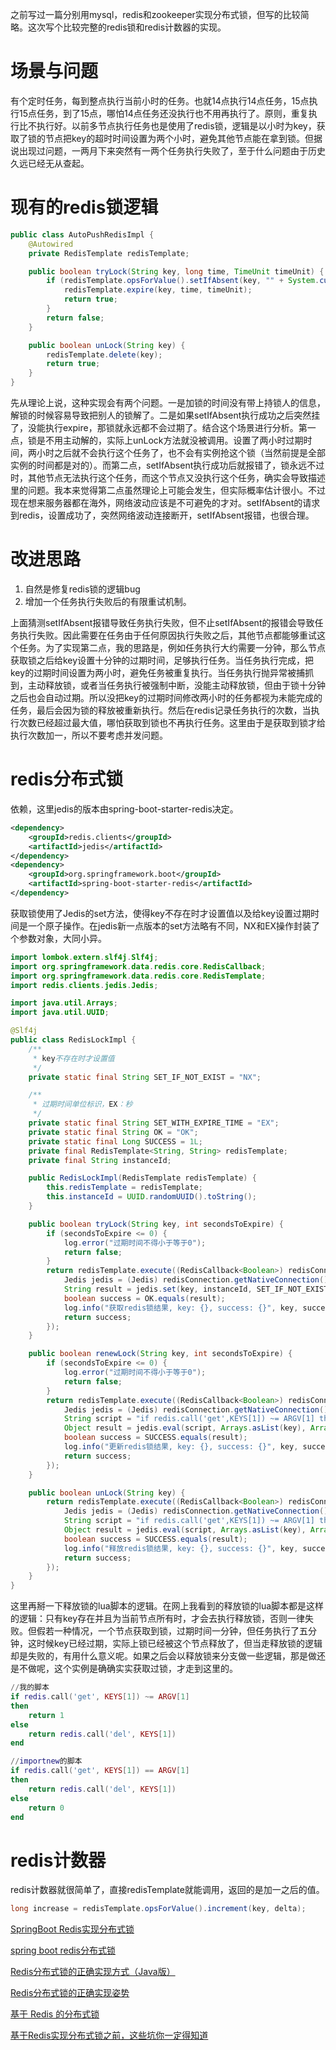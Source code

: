 之前写过一篇分别用mysql，redis和zookeeper实现分布式锁，但写的比较简略。这次写个比较完整的redis锁和redis计数器的实现。

# 场景与问题
有个定时任务，每到整点执行当前小时的任务。也就14点执行14点任务，15点执行15点任务，到了15点，哪怕14点任务还没执行也不用再执行了。原则，重复执行比不执行好。以前多节点执行任务也是使用了redis锁，逻辑是以小时为key，获取了锁的节点把key的超时时间设置为两个小时，避免其他节点能在拿到锁。但据说出现过问题，一两月下来突然有一两个任务执行失败了，至于什么问题由于历史久远已经无从查起。

# 现有的redis锁逻辑
```java
public class AutoPushRedisImpl {
    @Autowired
    private RedisTemplate redisTemplate;

    public boolean tryLock(String key, long time, TimeUnit timeUnit) {
        if (redisTemplate.opsForValue().setIfAbsent(key, "" + System.currentTimeMillis())) {
            redisTemplate.expire(key, time, timeUnit);
            return true;
        }
        return false;
    }

    public boolean unLock(String key) {
        redisTemplate.delete(key);
        return true;
    }
}
```
先从理论上说，这种实现会有两个问题。一是加锁的时间没有带上持锁人的信息，解锁的时候容易导致把别人的锁解了。二是如果setIfAbsent执行成功之后突然挂了，没能执行expire，那锁就永远都不会过期了。结合这个场景进行分析。第一点，锁是不用主动解的，实际上unLock方法就没被调用。设置了两小时过期时间，两小时之后就不会执行这个任务了，也不会有实例抢这个锁（当然前提是全部实例的时间都是对的）。而第二点，setIfAbsent执行成功后就报错了，锁永远不过时，其他节点无法执行这个任务，而这个节点又没执行这个任务，确实会导致描述里的问题。我本来觉得第二点虽然理论上可能会发生，但实际概率估计很小。不过现在想来服务器都在海外，网络波动应该是不可避免的才对。setIfAbsent的请求到redis，设置成功了，突然网络波动连接断开，setIfAbsent报错，也很合理。

# 改进思路
1. 自然是修复redis锁的逻辑bug
2. 增加一个任务执行失败后的有限重试机制。

上面猜测setIfAbsent报错导致任务执行失败，但不止setIfAbsent的报错会导致任务执行失败。因此需要在任务由于任何原因执行失败之后，其他节点都能够重试这个任务。为了实现第二点，我的思路是，例如任务执行大约需要一分钟，那么节点获取锁之后给key设置十分钟的过期时间，足够执行任务。当任务执行完成，把key的过期时间设置为两小时，避免任务被重复执行。当任务执行抛异常被捕抓到，主动释放锁，或者当任务执行被强制中断，没能主动释放锁，但由于锁十分钟之后也会自动过期。所以没把key的过期时间修改两小时的任务都视为未能完成的任务，最后会因为锁的释放被重新执行。然后在redis记录任务执行的次数，当执行次数已经超过最大值，哪怕获取到锁也不再执行任务。这里由于是获取到锁才给执行次数加一，所以不要考虑并发问题。

# redis分布式锁
依赖，这里jedis的版本由spring-boot-starter-redis决定。
```xml
<dependency>
	<groupId>redis.clients</groupId>
	<artifactId>jedis</artifactId>
</dependency>
<dependency>
	<groupId>org.springframework.boot</groupId>
	<artifactId>spring-boot-starter-redis</artifactId>
</dependency>
```

获取锁使用了Jedis的set方法，使得key不存在时才设置值以及给key设置过期时间是一个原子操作。在jedis新一点版本的set方法略有不同，NX和EX操作封装了个参数对象，大同小异。
```java
import lombok.extern.slf4j.Slf4j;
import org.springframework.data.redis.core.RedisCallback;
import org.springframework.data.redis.core.RedisTemplate;
import redis.clients.jedis.Jedis;

import java.util.Arrays;
import java.util.UUID;

@Slf4j
public class RedisLockImpl {
    /**
     * key不存在时才设置值
     */
    private static final String SET_IF_NOT_EXIST = "NX";

    /**
     * 过期时间单位标识，EX：秒
     */
    private static final String SET_WITH_EXPIRE_TIME = "EX";
    private static final String OK = "OK";
    private static final Long SUCCESS = 1L;
    private final RedisTemplate<String, String> redisTemplate;
    private final String instanceId;

    public RedisLockImpl(RedisTemplate redisTemplate) {
        this.redisTemplate = redisTemplate;
        this.instanceId = UUID.randomUUID().toString();
    }

    public boolean tryLock(String key, int secondsToExpire) {
        if (secondsToExpire <= 0) {
            log.error("过期时间不得小于等于0");
            return false;
        }
        return redisTemplate.execute((RedisCallback<Boolean>) redisConnection -> {
            Jedis jedis = (Jedis) redisConnection.getNativeConnection();
            String result = jedis.set(key, instanceId, SET_IF_NOT_EXIST, SET_WITH_EXPIRE_TIME, secondsToExpire);
            boolean success = OK.equals(result);
            log.info("获取redis锁结果, key: {}, success: {}", key, success);
            return success;
        });
    }

    public boolean renewLock(String key, int secondsToExpire) {
        if (secondsToExpire <= 0) {
            log.error("过期时间不得小于等于0");
            return false;
        }
        return redisTemplate.execute((RedisCallback<Boolean>) redisConnection -> {
            Jedis jedis = (Jedis) redisConnection.getNativeConnection();
            String script = "if redis.call('get',KEYS[1]) ~= ARGV[1] then return 0 else return redis.call('expire',KEYS[1],ARGV[2]) end";
            Object result = jedis.eval(script, Arrays.asList(key), Arrays.asList(instanceId, String.valueOf(secondsToExpire)));
            boolean success = SUCCESS.equals(result);
            log.info("更新redis锁结果, key: {}, success: {}", key, success);
            return success;
        });
    }

    public boolean unLock(String key) {
        return redisTemplate.execute((RedisCallback<Boolean>) redisConnection -> {
            Jedis jedis = (Jedis) redisConnection.getNativeConnection();
            String script = "if redis.call('get',KEYS[1]) ~= ARGV[1] then return 1 else return redis.call('del',KEYS[1]) end";
            Object result = jedis.eval(script, Arrays.asList(key), Arrays.asList(instanceId));
            boolean success = SUCCESS.equals(result);
            log.info("释放redis锁结果, key: {}, success: {}", key, success);
            return success;
        });
    }
}
```

这里再掰一下释放锁的lua脚本的逻辑。在网上我看到的释放锁的lua脚本都是这样的逻辑：只有key存在并且为当前节点所有时，才会去执行释放锁，否则一律失败。但假若一种情况，一个节点获取到锁，过期时间一分钟，但任务执行了五分钟，这时候key已经过期，实际上锁已经被这个节点释放了，但当走释放锁的逻辑却是失败的，有用什么意义呢。如果之后会以释放锁来分支做一些逻辑，那是做还是不做呢，这个实例是确确实实获取过锁，才走到这里的。
```lua
//我的脚本
if redis.call('get', KEYS[1]) ~= ARGV[1] 
then 
	return 1 
else 
	return redis.call('del', KEYS[1]) 
end

//importnew的脚本
if redis.call('get', KEYS[1]) == ARGV[1] 
then 
	return redis.call('del', KEYS[1]) 
else 
	return 0 
end
```

# redis计数器
redis计数器就很简单了，直接redisTemplate就能调用，返回的是加一之后的值。
```java
long increase = redisTemplate.opsForValue().increment(key, delta);
```

[SpringBoot Redis实现分布式锁](https://blog.csdn.net/Muscleheng/article/details/103052584)

[spring boot redis分布式锁](https://my.oschina.net/dengfuwei/blog/1600681)

[Redis分布式锁的正确实现方式（Java版）](https://cloud.tencent.com/developer/article/1353616)

[Redis分布式锁的正确实现姿势](https://benjaminwhx.com/2018/08/26/Redis%E5%88%86%E5%B8%83%E5%BC%8F%E9%94%81%E7%9A%84%E6%AD%A3%E7%A1%AE%E5%AE%9E%E7%8E%B0%E5%A7%BF%E5%8A%BF/)

[基于 Redis 的分布式锁](https://crossoverjie.top/2018/03/29/distributed-lock/distributed-lock-redis/)

[基于Redis实现分布式锁之前，这些坑你一定得知道](https://juejin.im/post/5e6727e16fb9a07cc845b9ba)